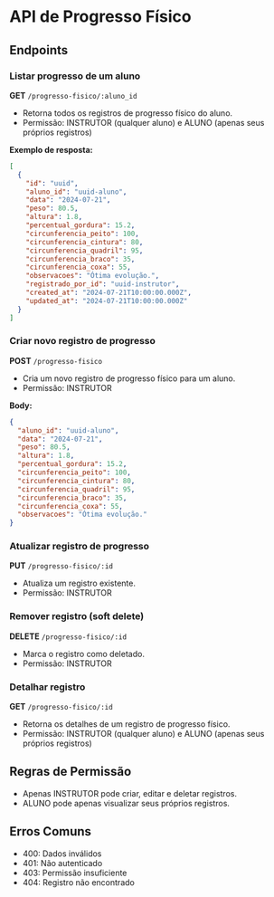 # API de Progresso Físico

## Endpoints

### Listar progresso de um aluno

**GET** `/progresso-fisico/:aluno_id`

- Retorna todos os registros de progresso físico do aluno.
- Permissão: INSTRUTOR (qualquer aluno) e ALUNO (apenas seus próprios registros)

**Exemplo de resposta:**

```json
[
  {
    "id": "uuid",
    "aluno_id": "uuid-aluno",
    "data": "2024-07-21",
    "peso": 80.5,
    "altura": 1.8,
    "percentual_gordura": 15.2,
    "circunferencia_peito": 100,
    "circunferencia_cintura": 80,
    "circunferencia_quadril": 95,
    "circunferencia_braco": 35,
    "circunferencia_coxa": 55,
    "observacoes": "Ótima evolução.",
    "registrado_por_id": "uuid-instrutor",
    "created_at": "2024-07-21T10:00:00.000Z",
    "updated_at": "2024-07-21T10:00:00.000Z"
  }
]
```

### Criar novo registro de progresso

**POST** `/progresso-fisico`

- Cria um novo registro de progresso físico para um aluno.
- Permissão: INSTRUTOR

**Body:**

```json
{
  "aluno_id": "uuid-aluno",
  "data": "2024-07-21",
  "peso": 80.5,
  "altura": 1.8,
  "percentual_gordura": 15.2,
  "circunferencia_peito": 100,
  "circunferencia_cintura": 80,
  "circunferencia_quadril": 95,
  "circunferencia_braco": 35,
  "circunferencia_coxa": 55,
  "observacoes": "Ótima evolução."
}
```

### Atualizar registro de progresso

**PUT** `/progresso-fisico/:id`

- Atualiza um registro existente.
- Permissão: INSTRUTOR

### Remover registro (soft delete)

**DELETE** `/progresso-fisico/:id`

- Marca o registro como deletado.
- Permissão: INSTRUTOR

### Detalhar registro

**GET** `/progresso-fisico/:id`

- Retorna os detalhes de um registro de progresso físico.
- Permissão: INSTRUTOR (qualquer aluno) e ALUNO (apenas seus próprios registros)

## Regras de Permissão

- Apenas INSTRUTOR pode criar, editar e deletar registros.
- ALUNO pode apenas visualizar seus próprios registros.

## Erros Comuns

- 400: Dados inválidos
- 401: Não autenticado
- 403: Permissão insuficiente
- 404: Registro não encontrado
